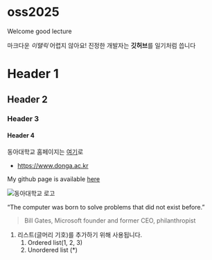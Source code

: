 # oss2025
Welcome
good lecture

마크다운 *이탤릭* 어렵지 않아요!
진정한 개발자는 **깃허브**를 일기처럼 씁니다

# Header 1

## Header 2

### Header 3

#### Header 4

동아대학교 홈페이지는 [여기](https://www.donga.ac.kr)로
* https://www.donga.ac.kr

My github page is available [here](https://github.com/07dla)

![동아대학교 로고](https://is4-ssl.mzstatic.com/image/thumb/Purple125/v4/5b/9b/65/5b9b6573-b311-5503-c042-4a2f86d9d5dd/source/512x512bb.jpg)

“The computer was born to solve problems that did not exist before.”
>Bill Gates, Microsoft founder and former CEO, philanthropist

1. 리스트(글머리 기호)를 추가하기 위해 사용됩니다.
   1. Ordered list(1, 2, 3)
   2. Unordered list (*)
